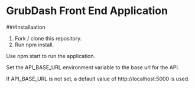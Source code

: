 # GrubDash Front End Application

###Installaation
1. Fork / clone this repository.
2. Run npm install.


Use npm start to run the application.

Set the API_BASE_URL environment variable to the base url for the API.

If API_BASE_URL is not set, a default value of http://localhost:5000 is used.
